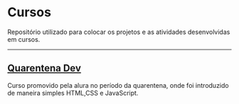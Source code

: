 # Cursos
Repositório utilizado para colocar os projetos e as atividades desenvolvidas em cursos.
***
## [Quarentena Dev](https://www.alura.com.br/quarentenadev)
Curso promovido pela alura no período da quarentena, onde foi introduzido de maneira simples HTML,CSS e JavaScript.
